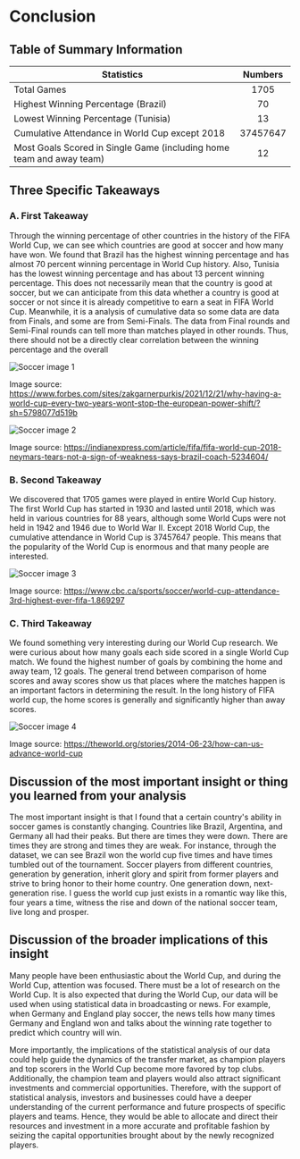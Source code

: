 # Conclusion

## Table of Summary Information

| Statistics | Numbers
| -------------     |:-------------:
| Total Games      | 1705
| Highest Winning Percentage (Brazil)      | 70
| Lowest Winning Percentage (Tunisia)      | 13
| Cumulative Attendance in World Cup except 2018      | 37457647
| Most Goals Scored in Single Game (including home team and away team)      | 12

## Three Specific Takeaways

### A. First Takeaway

Through the winning percentage of other countries in the history of the FIFA World Cup, we can see which countries are good at soccer and how many have won. We found that Brazil has the highest winning percentage and has almost 70 percent winning percentage in World Cup history. Also, Tunisia has the lowest winning percentage and has about 13 percent winning percentage. This does not necessarily mean that the country is good at soccer, but we can anticipate from this data whether a country is good at soccer or not since it is already competitive to earn a seat in FIFA World Cup. Meanwhile, it is a analysis of cumulative data so some data are data from Finals, and some are from Semi-Finals. The data from Final rounds and Semi-Final rounds can tell more than matches played in other rounds. Thus, there should not be a directly clear correlation between the winning percentage and the overall

![Soccer image 1](https://imageio.forbes.com/specials-images/imageserve/61c1aa77350ef090aa981514/France-v-Croatia---2018-FIFA-World-Cup-Russia-Final/960x0.jpg?format=jpg&width=960)

Image source: https://www.forbes.com/sites/zakgarnerpurkis/2021/12/21/why-having-a-world-cup-every-two-years-wont-stop-the-european-power-shift/?sh=5798077d519b

![Soccer image 2](https://images.indianexpress.com/2018/06/neymar-75912.jpg)

Image source: https://indianexpress.com/article/fifa/fifa-world-cup-2018-neymars-tears-not-a-sign-of-weakness-says-brazil-coach-5234604/
### B. Second Takeaway

We discovered that 1705 games were played in entire World Cup history. The first World Cup has started in 1930 and lasted until 2018, which was held in various countries for 88 years, although some World Cups were not held in 1942 and 1946 due to World War II. Except 2018 World Cup, the cumulative attendance in World Cup is 37457647 people. This means that the popularity of the World Cup is enormous and that many people are interested.

![Soccer image 3](https://i.cbc.ca/1.2057932.1381895189!/httpImage/image.jpg_gen/derivatives/original_1180/soccer-city-crowd-584.jpg)

Image source: https://www.cbc.ca/sports/soccer/world-cup-attendance-3rd-highest-ever-fifa-1.869297

### C. Third Takeaway

We found something very interesting during our World Cup research. We were curious about how many goals each side scored in a single World Cup match. We found the highest number of goals by combining the home and away team, 12 goals. The general trend between comparison of home scores and away scores show us that places where the matches happen is an important factors in determining the result. In the long history of FIFA world cup, the home scores is generally and significantly higher than away scores. 

![Soccer image 4](https://theworld.org/_next/image?url=https%3A%2F%2Fmedia.pri.org%2Fs3fs-public%2Fstory%2Fimages%2Fgoal2.jpg&w=600&q=75)

Image source: https://theworld.org/stories/2014-06-23/how-can-us-advance-world-cup

## Discussion of the most important insight or thing you learned from your analysis
The most important insight is that I found that a certain country's ability in soccer games is constantly changing. Countries like Brazil, Argentina, and Germany all had their peaks. But there are times they were down. There are times they are strong and times they are weak. For instance, through the dataset, we can see Brazil won the world cup five times and have times tumbled out of the tournament. Soccer players from different countries, generation by generation, inherit glory and spirit from former players and strive to bring honor to their home country. One generation down, next-generation rise. I guess the world cup just exists in a romantic way like this, four years a time, witness the rise and down of the national soccer team, live long and prosper.

## Discussion of the broader implications of this insight

Many people have been enthusiastic about the World Cup, and during the World Cup, attention was focused. There must be a lot of research on the World Cup. It is also expected that during the World Cup, our data will be used when using statistical data in broadcasting or news. For example, when Germany and England play soccer, the news tells how many times Germany and England won and talks about the winning rate together to predict which country will win.

More importantly, the implications of the statistical analysis of our data could help guide the dynamics of the transfer market, as champion players and top scorers in the World Cup become more favored by top clubs. Additionally, the champion team and players would also attract significant investments and commercial opportunities. Therefore, with the support of statistical analysis, investors and businesses could have a deeper understanding of the current performance and future prospects of specific players and teams. Hence, they would be able to allocate and direct their resources and investment in a more accurate and profitable fashion by seizing the capital opportunities brought about by the newly recognized players.
